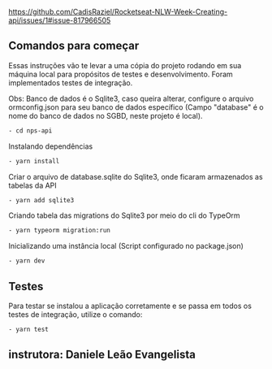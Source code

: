 https://github.com/CadisRaziel/Rocketseat-NLW-Week-Creating-api/issues/1#issue-817966505


## Comandos para começar

Essas instruções vão te levar a uma cópia do projeto rodando em sua máquina local para propósitos de testes e desenvolvimento. Foram implementados testes de integração.

Obs: Banco de dados é o Sqlite3, caso queira alterar, configure o arquivo ormconfig.json para seu banco de dados específico (Campo "database" é o nome do banco de dados no SGBD, neste projeto é local).

```bash
- cd nps-api
```

Instalando dependências

```bash
- yarn install
```

Criar o arquivo de database.sqlite do Sqlite3, onde ficaram armazenados as tabelas da API

```bash
- yarn add sqlite3
```

Criando tabela das migrations do Sqlite3 por meio do cli do TypeOrm

```bash
- yarn typeorm migration:run
```

Inicializando uma instância local (Script configurado no package.json)

```bash
- yarn dev
```

## Testes

Para testar se instalou a aplicação corretamente e se passa em todos os testes de integração, utilize o comando:

```bash
- yarn test
```


## instrutora: Daniele Leão Evangelista
